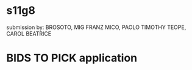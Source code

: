 # s11g8
submission by:
BROSOTO, MIG FRANZ
MICO, PAOLO TIMOTHY
TEOPE, CAROL BEATRICE

# BIDS TO PICK application
